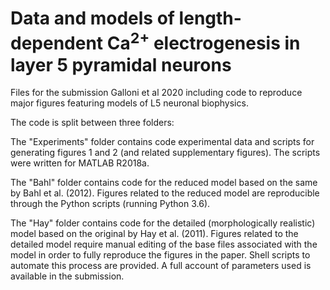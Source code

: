 # Data and models of length-dependent Ca<sup>2+</sup> electrogenesis in layer 5 pyramidal neurons

Files for the submission Galloni et al 2020 including code to reproduce major figures featuring models of L5 neuronal biophysics.

The code is split between three folders: 

The "Experiments" folder contains code experimental data and scripts for generating figures 1 and 2 (and related supplementary figures). The scripts were written for MATLAB R2018a.

The "Bahl" folder contains code for the reduced model based on the same by Bahl et al. (2012). Figures related to the reduced model are reproducible through the Python scripts (running Python 3.6).

The "Hay" folder contains code for the detailed (morphologically realistic) model based on the original by Hay et al. (2011). Figures related to the detailed model require manual editing of the base files associated with the model in order to fully reproduce the figures in the paper. Shell scripts to automate this process are provided. A full account of parameters used is available in the submission.
